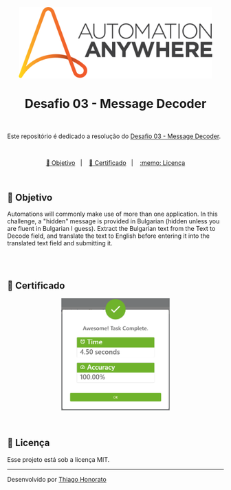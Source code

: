 <div align="center">
<img src=".github/logo_automation.png" width="450px" alt="Automation Anywhere"> 
</div>

<h1 align="center">Desafio 03 - Message Decoder</h1>

<br>

Este repositório é dedicado a resolução do [Desafio 03 - Message Decoder](https://developer.automationanywhere.com/challenges/AutomationAnywhereLabs-Translate.html?_fsi=B8tldH8f&_ga=2.3937200.1655813337.1694958224-302507403.1692792980&_gl=1*1ydt0om*_ga*MzAyNTA3NDAzLjE2OTI3OTI5ODA.*_ga_DG1BTLENXK*MTY5NTU1ODMwNS41Ni4xLjE2OTU1NTk0MzYuNTEuMC4w&_fsi=B8tldH8f). 

<br>

<p align="center">
  <a href="#-objetivo">🎯 Objetivo</a>&nbsp;&nbsp;&nbsp;|&nbsp;&nbsp;&nbsp;
  <a href="#-certificado">📜 Certificado</a>&nbsp;&nbsp;&nbsp;|&nbsp;&nbsp;&nbsp;
  <a href="#memo-licença">:memo: Licença</a>
</p>

<br>

## 🎯 Objetivo

Automations will commonly make use of more than one application. In this challenge, a "hidden" message is provided in Bulgarian (hidden unless you are fluent in Bulgarian I guess). Extract the Bulgarian text from the Text to Decode field, and translate the text to English before entering it into the translated text field and submitting it.

<br>

<br>

## 📜 Certificado

<p align="center">
  <img alt="certificado" src=".github/Certificate - Thiago Honorato da Silva.png" width="50%">
</p>

<br>

## :memo: Licença

Esse projeto está sob a licença MIT.

---

Desenvolvido por [Thiago Honorato](https://www.linkedin.com/in/honoratothiago/)
